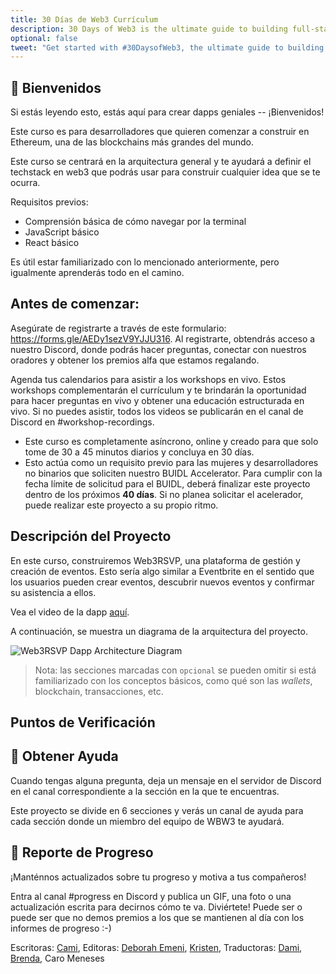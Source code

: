 ```yaml
---
title: 30 Días de Web3 Currículum
description: 30 Days of Web3 is the ultimate guide to building full-stack dapps on Ethereum. Get started with our free online curriculum here.
optional: false
tweet: "Get started with #30DaysofWeb3, the ultimate guide to building full-stack dapps with @womenbuildweb3 🚀"
---
```


## 👋 Bienvenidos

Si estás leyendo esto, estás aquí para crear dapps geniales -- ¡Bienvenidos!

Este curso es para desarrolladores que quieren comenzar a construir en Ethereum, una de las blockchains más grandes del mundo.

Este curso se centrará en la arquitectura general y te ayudará a definir el techstack en web3 que podrás usar para construir cualquier idea que se te ocurra.

Requisitos previos:

- Comprensión básica de cómo navegar por la terminal
- JavaScript básico
- React básico

Es útil estar familiarizado con lo mencionado anteriormente, pero igualmente aprenderás todo en el camino.

## Antes de comenzar:

Asegúrate de registrarte a través de este formulario: https://forms.gle/AEDy1sezV9YJJU316. Al registrarte, obtendrás acceso a nuestro Discord, donde podrás hacer preguntas, conectar con nuestros oradores y obtener los premios alfa que estamos regalando.

Agenda tus calendarios para asistir a los workshops en vivo. Estos workshops complementarán el currículum y te brindarán la oportunidad para hacer preguntas en vivo y obtener una educación estructurada en vivo. Si no puedes asistir, todos los videos se publicarán en el canal de Discord en #workshop-recordings.

- Este curso es completamente asíncrono, online y creado para que solo tome de 30 a 45 minutos diarios y concluya en 30 días.
- Esto actúa como un requisito previo para las mujeres y desarrolladores no binarios que soliciten nuestro BUIDL Accelerator. Para cumplir con la fecha límite de solicitud para el BUIDL, deberá finalizar este proyecto dentro de los próximos **40 días**. Si no planea solicitar el acelerador, puede realizar este proyecto a su propio ritmo.

## Descripción del Proyecto

En este curso, construiremos Web3RSVP, una plataforma de gestión y creación de eventos. Esto sería algo similar a Eventbrite en el sentido que los usuarios pueden crear eventos, descubrir nuevos eventos y confirmar su asistencia a ellos.

Vea el video de la dapp [aquí](https://www.loom.com/share/c3fb24a579644feaa7510e98be37181a).

A continuación, se muestra un diagrama de la arquitectura del proyecto.

![Web3RSVP Dapp Architecture Diagram](https://i.imgur.com/2TPbE9J.jpg)

> Nota: las secciones marcadas con `opcional` se pueden omitir si está familiarizado con los conceptos básicos, como qué son las *wallets*, blockchain, transacciones, etc.

## Puntos de Verificación

## 🤚 Obtener Ayuda

Cuando tengas alguna pregunta, deja un mensaje en el servidor de Discord en el canal correspondiente a la sección en la que te encuentras.

Este proyecto se divide en 6 secciones y verás un canal de ayuda para cada sección donde un miembro del equipo de WBW3 te ayudará.

## 🚨 Reporte de Progreso

¡Manténnos actualizados sobre tu progreso y motiva a tus compañeros!

Entra al canal #progress en Discord y publica un GIF, una foto o una actualización escrita para decirnos cómo te va. Diviértete! Puede ser o puede ser que no demos premios a los que se mantienen al día con los informes de progreso :-)

Escritoras: [Cami](https://twitter.com/camiinthisthang),
Editoras: [Deborah Emeni](https://twitter.com/_emeni_deborah), [Kristen](https://twitter.com/CuddleofDeath),
Traductoras: [Dami](https://twitter.com/dakitidami), [Brenda](https://twitter.com/engineerbrenda), Caro Meneses

